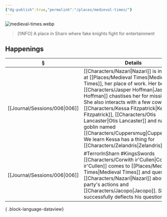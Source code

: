 ```yaml
---
{"dg-publish":true,"permalink":"/places/medieval-times/"}
---
```


![medieval-times.webp](/img/user/z_attachments/medieval-times.webp)

> [!INFO] A place in Sharn where fake knights fight for entertainment

## Happenings
| §                                | Details                                                                                                                                                                                                                                                                                                |
| -------------------------------- | ------------------------------------------------------------------------------------------------------------------------------------------------------------------------------------------------------------------------------------------------------------------------------------------------------ |
| [[Journal/Sessions/006\|006]] | [[Characters/Nazari\|Nazari]] is in trouble at [[Places/Medieval Times\|Medieval Times]], her place of work. Her boss [[Characters/Jasper Hoffman\|Jasper Hoffman]] chastises her for missing work. She also interacts with a few coworkers: [[Characters/Kessa Fitzpatrick\|Kessa Fitzpatrick]], [[Characters/Otis Lancaster\|Otis Lancaster]] and nasty goblin named [[Characters/Cuppersmug\|Cuppersmug]]. We learn Kessa has a thing for [[Characters/Zelandris\|Zelandris]]. |
| [[Journal/Sessions/006\|006]] | #TerrorInSharn #KingsSwords [[Characters/Corwith ir'Cullen\|Corwith ir'Cullen]] comes to [[Places/Medieval Times\|Medieval Times]] and questions [[Characters/Nazari\|Nazari]] about the party's actions and [[Characters/Jacopo\|Jacopo]]. She successfully deflects his questions.                                                                                                              |

{ .block-language-dataview}